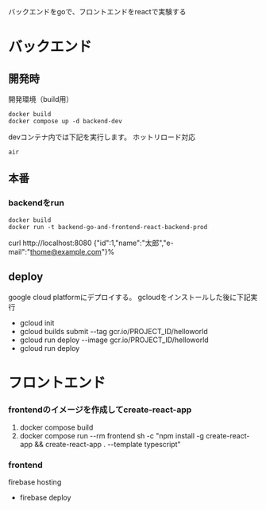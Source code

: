 バックエンドをgoで、フロントエンドをreactで実験する

# バックエンド

## 開発時

開発環境（build用）

```
docker build
docker compose up -d backend-dev
```

devコンテナ内では下記を実行します。
ホットリロード対応

```
air
```

## 本番

### backendをrun

```
docker build
docker run -t backend-go-and-frontend-react-backend-prod
```

curl http://localhost:8080
{"id":1,"name":"太郎","e-mail":"thome@example.com"}%

## deploy

google cloud platformにデプロイする。
gcloudをインストールした後に下記実行
- gcloud init
- gcloud builds submit --tag gcr.io/PROJECT_ID/helloworld
- gcloud run deploy --image gcr.io/PROJECT_ID/helloworld
- gcloud run deploy

# フロントエンド

### frontendのイメージを作成してcreate-react-app

 1. docker compose build
 2. docker compose run --rm frontend sh -c "npm install -g create-react-app && create-react-app . --template typescript"



### frontend
firebase hosting

- firebase deploy
